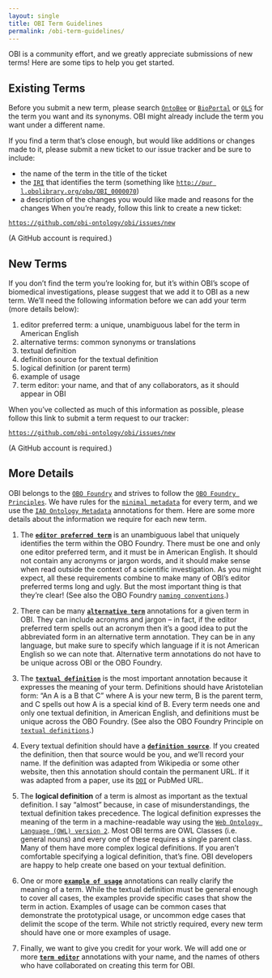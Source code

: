 ```yaml
---
layout: single
title: OBI Term Guidelines
permalink: /obi-term-guidelines/
---
```


OBI is a community effort, and we greatly appreciate submissions of new terms! Here are some tips to help you get started.

## Existing Terms

Before you submit a new term, please search [`OntoBee`](http://www.ontobee.org/) or [`BioPortal`](https://bioportal.bioontology.org/) or [`OLS`](https://www.ebi.ac.uk/ols/index) for the term you want and its synonyms. OBI might already include the term you want under a different name.

If you find a term that’s close enough, but would like additions or changes made to it, please submit a new ticket to our issue tracker and be sure to include:

- the name of the term in the title of the ticket
- the [`IRI`](https://en.wikipedia.org/wiki/Internationalized_resource_identifier) that identifies the term (something like [`http://pur l.obolibrary.org/obo/OBI_0000070`](http://purl.obolibrary.org/obo/OBI_0000070))
- a description of the changes you would like made and reasons for the changes
When you’re ready, follow this link to create a new ticket:

[`https://github.com/obi-ontology/obi/issues/new`](https://github.com/obi-ontology/obi/issues/new)

(A GitHub account is required.)

## New Terms

If you don’t find the term you’re looking for, but it’s within OBI’s scope of biomedical investigations, please suggest that we add it to OBI as a new term. We’ll need the following information before we can add your term (more details below):

1. editor preferred term: a unique, unambiguous label for the term in American English
1. alternative terms: common synonyms or translations
1. textual definition
1. definition source for the textual definition
1. logical definition (or parent term)
1. example of usage
1. term editor: your name, and that of any collaborators, as it should appear in OBI

When you’ve collected as much of this information as possible, please follow this link to submit a term request to our tracker:

[`https://github.com/obi-ontology/obi/issues/new`](https://github.com/obi-ontology/obi/issues/new)

(A GitHub account is required.)

## More Details

OBI belongs to the [`OBO Foundry`](http://obofoundry.org/) and strives to follow the [`OBO Foundry Principles`](http://www.obofoundry.org/principles/fp-000-summary.html). We have rules for the [`minimal metadata`]() for every term, and we use the [`IAO Ontology Metadata`](https://code.google.com/archive/p/information-artifact-ontology/wikis/OntologyMetadata.wiki) annotations for them. Here are some more details about the information we require for each new term.

1. The **[`editor preferred term`](http://purl.obolibrary.org/obo/IAO_0000111)** is an unambiguous label that uniquely identifies the term within the OBO Foundry. There must be one and only one editor preferred term, and it must be in American English. It should not contain any acronyms or jargon words, and it should make sense when read outside the context of a scientific investigation. As you might expect, all these requirements combine to make many of OBI’s editor preferred terms long and ugly. But the most important thing is that they’re clear! (See also the OBO Foundry [`naming conventions`](http://www.obofoundry.org/principles/fp-012-naming-conventions.html).)

2. There can be many **[`alternative term`](http://purl.obolibrary.org/obo/IAO_0000118)** annotations for a given term in OBI. They can include acronyms and jargon – in fact, if the editor preferred term spells out an acronym then it’s a good idea to put the abbreviated form in an alternative term annotation. They can be in any language, but make sure to specify which language if it is not American English so we can note that. Alternative term annotations do not have to be unique across OBI or the OBO Foundry.

3. The **[`textual definition`](http://purl.obolibrary.org/obo/IAO_0000115)** is the most important annotation because it expresses the meaning of your term. Definitions should have Aristotelian form: “An A is a B that C” where A is your new term, B is the parent term, and C spells out how A is a special kind of B. Every term needs one and only one textual definition, in American English, and definitions must be unique across the OBO Foundry. (See also the OBO Foundry Principle on [`textual definitions`](http://www.obofoundry.org/principles/fp-006-textual-definitions.html).)

4. Every textual definition should have a **[`definition source`](http://purl.obolibrary.org/obo/IAO_0000119)**. If you created the definition, then that source would be you, and we’ll record your name. If the definition was adapted from Wikipedia or some other website, then this annotation should contain the permanent URL. If it was adapted from a paper, use its [`DOI`](https://en.wikipedia.org/wiki/Digital_object_identifier) or PubMed URL.

5. The **logical definition** of a term is almost as important as the textual definition. I say “almost” because, in case of misunderstandings, the textual definition takes precedence. The logical definition expresses the meaning of the term in a machine-readable way using the [`Web Ontology Language (OWL) version 2`](https://www.w3.org/TR/owl2-overview/). Most OBI terms are OWL Classes (i.e. general nouns) and every one of these requires a single parent class. Many of them have more complex logical definitions. If you aren’t comfortable specifying a logical definition, that’s fine. OBI developers are happy to help create one based on your textual definition.

6. One or more **[`example of usage`](http://purl.obolibrary.org/obo/IAO_0000112)** annotations can really clarify the meaning of a term. While the textual definition must be general enough to cover all cases, the examples provide specific cases that show the term in action. Examples of usage can be common cases that demonstrate the prototypical usage, or uncommon edge cases that delimit the scope of the term. While not strictly required, every new term should have one or more examples of usage.

7. Finally, we want to give you credit for your work. We will add one or more **[`term editor`](http://purl.obolibrary.org/obo/IAO_0000117)** annotations with your name, and the names of others who have collaborated on creating this term for OBI.
